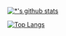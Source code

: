 [![*'s github stats](https://github-readme-stats.vercel.app/api?username=JiHoonYoon00)](https://github.com/JiHoonYoon00)

[![Top Langs](https://github-readme-stats.vercel.app/api/top-langs/?username=JiHoonYoon00)](https://github.com/JiHoonYoon00/github-readme-stats)



